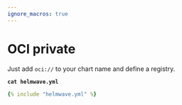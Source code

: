 ```yaml
---
ignore_macros: true
---
```


# OCI private

Just add `oci://` to your chart name and define a registry.

**`cat helmwave.yml`**

```yaml
{% include "helmwave.yml" %}
```
